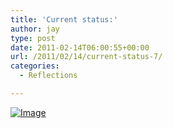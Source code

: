 ```yaml
---
title: 'Current status:'
author: jay
type: post
date: 2011-02-14T06:00:55+00:00
url: /2011/02/14/current-status-7/
categories:
  - Reflections

---
```

[![Image][1]][2]

 [1]: http://sysadminrambles.files.wordpress.com/2011/02/image-scaled1000.jpg?w=224
 [2]: http://sysadminrambles.files.wordpress.com/2011/02/image-scaled1000.jpg
